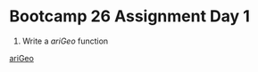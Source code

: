 # Bootcamp 26 Assignment Day 1

1. Write a *ariGeo*  function 

[ariGeo](https://github.com/craftword/bc26-assignment-one)